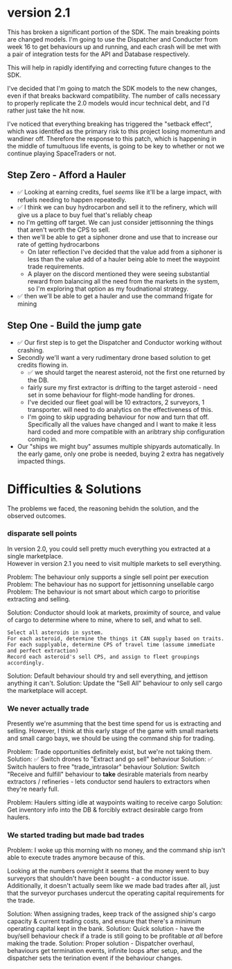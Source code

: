 # version 2.1

This has broken a significant portion of the SDK. The main breaking points are changed models.
I'm going to use the Dispatcher and Conducter from week 16 to get behaviours up and running, and each crash will be met with a pair of integration tests for the API and Database respectively.

This will help in rapidly identifying and correcting future changes to the SDK.

I've decided that I'm going to match the SDK models to the new changes, even if that breaks backward compatibility. The number of calls necessary to properly replicate the 2.0 models would incur technical debt, and I'd rather just take the hit now.

I've noticed that everything breaking has triggered the "setback effect", which was identifed as the primary risk to this project losing momentum and wandiner off. Therefore the response to this patch, which is happening in the middle of tumultuous life events, is going to be key to whether or not we continue playing SpaceTraders or not.

## Step Zero - Afford a Hauler
- ✅ Looking at earning credits, fuel _seems_ like it'll be a large impact, with refuels needing to happen repeatedly.
- ✅ I think we can buy hydrocarbon and sell it to the refinery, which will give us a place to buy fuel that's reliably cheap
- no I'm getting off target. We can just consider jettisonning the things that aren't worth the CPS to sell.
- then we'll be able to get a siphoner drone and use that to increase our rate of getting hydrocarbons
  - On later reflection I've decided that the value add from a siphoner is less than the value add of a hauler being able to meet the waypoint trade requirements.
   - A player on the discord mentioned they were seeing substantial reward from balancing all the need from the markets in the system, so I'm exploring that option as my foudnational strategy.
- ✅ then we'll be able to get a hauler and use the command frigate for mining

## Step One - Build the jump gate
-  ✅ Our first step is to get the Dispatcher and Conductor working without crashing.
- Secondly we'll want a very rudimentary drone based solution to get credits flowing in.
  - ✅ we should target the nearest asteroid, not the first one returned by the DB.
  - fairly sure my first extractor is drifting to the target asteroid - need set in some behaviour for flight-mode handling for drones.
  - I've decided our fleet goal will be 10 extractors, 2 surveyors, 1 transporter. will need to do analytics on the effectiveness of this.
  - I'm going to skip upgrading behaviour for now and turn that off. Specifically all the values have changed and I want to make it less hard coded and more compatible with an aribtrary ship configuration coming in.
- Our "ships we might buy" assumes multiple shipyards automatically. In the early game, only one probe is needed, buying 2 extra has negatively impacted things.



# Difficulties & Solutions
The problems we faced, the reasoning behidn the solution, and the observed outcomes.




### disparate sell points

In version 2.0, you could sell pretty much everything you extracted at a single marketplace.  
However in version 2.1 you need to visit multiple markets to sell everything.

Problem: The behaviour only supports a single sell point per execution
Problem: The behaviour has no support for jettisonning unsellable cargo
Problem: The behaviour is not smart about which cargo to prioritise extracting and selling. 


Solution: Conductor should look at markets, proximity of source, and value of cargo to determine where to mine, where to sell, and what to sell.
```
Select all asteroids in system.
For each asteroid, determine the things it CAN supply based on traits. 
For each supplyable, determine CPS of travel time (assume immediate and perfect extraction)
Record each asteroid's sell CPS, and assign to fleet groupings accordingly.
```
Solution: Default behaviour should try and sell everything, and jettison anything it can't.
Solution: Update the "Sell All" behaviour to only sell cargo the marketplace will accept.

### We never actually trade
 
Presently we're asumming that the best time spend for us is extracting and selling.
However, I think at this early stage of the game with small markets and small cargo bays, we should be using the command ship for trading.

Problem: Trade opportunities definitely exist, but we're not taking them.
Solution: ✅ Switch drones to "Extract and go sell" behaviour 
Solution: ✅ Switch haulers to free "trade_intrasolar" behaviour
Solution: Switch "Receive and fulfill" behaviour to **take** desirable materials from nearby extractors / refineries - lets conductor send haulers to extractors when they're nearly full.



Problem: Haulers sitting idle at waypoints waiting to receive cargo
Solution: Get inventory info into the DB & forcibly extract desirable cargo from haulers.


### We started trading but made bad trades

Problem: I woke up this morning with no money, and the command ship isn't able to execute trades anymore because of this.

Looking at the numbers overnight it seems that the money went to buy surveyors that shouldn't have been bought - a conductor issue.
Additionally, it doesn't actually seem like we made bad trades after all, just that the surveyor purchases undercut the operating capital requirements for the trade.

Solution: When assigning trades, keep track of the assigned ship's cargo capacity & current trading costs, and ensure that there's a minimum operating capital kept in the bank.
Solution: Quick solution - have the buy/sell behaviour check if a trade is still going to be profitable _at all_ before making the trade. 
Solution: Proper solution - Dispatcher overhaul, behaviours get termination events, infinite loops after setup, and the dispatcher sets the terination event if the behaviour changes.